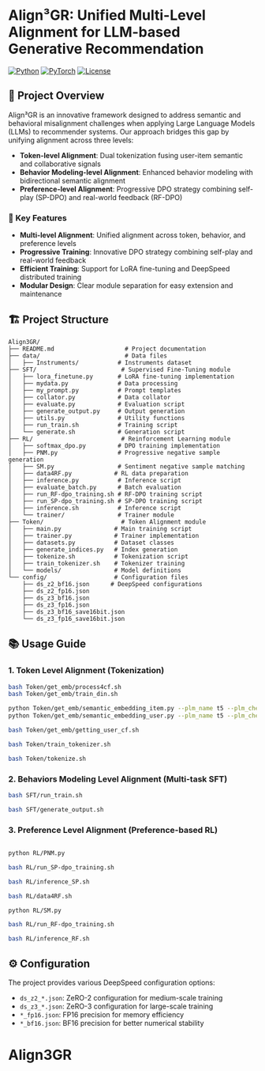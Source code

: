 
# Align³GR: Unified Multi-Level Alignment for LLM-based Generative Recommendation

[![Python](https://img.shields.io/badge/Python-3.9+-blue.svg)](https://www.python.org/downloads/)
[![PyTorch](https://img.shields.io/badge/PyTorch-2.0+-red.svg)](https://pytorch.org/)
[![License](https://img.shields.io/badge/License-MIT-green.svg)](LICENSE)

## 📖 Project Overview

Align³GR is an innovative framework designed to address semantic and behavioral misalignment challenges when applying Large Language Models (LLMs) to recommender systems. Our approach bridges this gap by unifying alignment across three levels:

- **Token-level Alignment**: Dual tokenization fusing user-item semantic and collaborative signals
- **Behavior Modeling-level Alignment**: Enhanced behavior modeling with bidirectional semantic alignment
- **Preference-level Alignment**: Progressive DPO strategy combining self-play (SP-DPO) and real-world feedback (RF-DPO)

### 🎯 Key Features

- **Multi-level Alignment**: Unified alignment across token, behavior, and preference levels
- **Progressive Training**: Innovative DPO strategy combining self-play and real-world feedback
- **Efficient Training**: Support for LoRA fine-tuning and DeepSpeed distributed training
- **Modular Design**: Clear module separation for easy extension and maintenance

## 🏗️ Project Structure

```
Align3GR/
├── README.md                    # Project documentation
├── data/                        # Data files
│   ├── Instruments/           # Instruments dataset
├── SFT/                        # Supervised Fine-Tuning module
│   ├── lora_finetune.py       # LoRA fine-tuning implementation
│   ├── mydata.py              # Data processing
│   ├── my_prompt.py           # Prompt templates
│   ├── collator.py            # Data collator
│   ├── evaluate.py            # Evaluation script
│   ├── generate_output.py     # Output generation
│   ├── utils.py               # Utility functions
│   ├── run_train.sh           # Training script
│   └── generate.sh            # Generation script
├── RL/                         # Reinforcement Learning module
│   ├── softmax_dpo.py         # DPO training implementation
│   ├── PNM.py                 # Progressive negative sample generation
│   ├── SM.py                  # Sentiment negative sample matching
│   ├── data4RF.py            # RL data preparation
│   ├── inference.py           # Inference script
│   ├── evaluate_batch.py      # Batch evaluation
│   ├── run_RF-dpo_training.sh # RF-DPO training script
│   ├── run_SP-dpo_training.sh # SP-DPO training script
│   ├── inference.sh           # Inference script
│   └── trainer/               # Trainer module
├── Token/                      # Token Alignment module
│   ├── main.py               # Main training script
│   ├── trainer.py            # Trainer implementation
│   ├── datasets.py           # Dataset classes
│   ├── generate_indices.py   # Index generation
│   ├── tokenize.sh           # Tokenization script
│   ├── train_tokenizer.sh    # Tokenizer training
│   └── models/               # Model definitions
└── config/                   # Configuration files
    ├── ds_z2_bf16.json      # DeepSpeed configurations
    ├── ds_z2_fp16.json
    ├── ds_z3_bf16.json
    ├── ds_z3_fp16.json
    ├── ds_z3_bf16_save16bit.json
    └── ds_z3_fp16_save16bit.json
```



## 📚 Usage Guide

### 1. Token Level Alignment (Tokenization)

```bash
bash Token/get_emb/process4cf.sh
bash Token/get_emb/train_din.sh

python Token/get_emb/semantic_embedding_item.py --plm_name t5 --plm_checkpoint_t5 sentence-transformers/sentence-t5-base --gpu_id 0
python Token/get_emb/semantic_embedding_user.py --plm_name t5 --plm_checkpoint_t5 sentence-transformers/sentence-t5-base --gpu_id 0

bash Token/get_emb/getting_user_cf.sh

bash Token/train_tokenizer.sh

bash Token/tokenize.sh
```

### 2. Behaviors Modeling Level Alignment (Multi-task SFT)

```bash
bash SFT/run_train.sh

bash SFT/generate_output.sh
```

### 3. Preference Level Alignment (Preference-based RL)

```bash

python RL/PNM.py 

bash RL/run_SP-dpo_training.sh

bash RL/inference_SP.sh

bash RL/data4RF.sh

python RL/SM.py

bash RL/run_RF-dpo_training.sh

bash RL/inference_RF.sh

```


## ⚙️ Configuration

The project provides various DeepSpeed configuration options:

- `ds_z2_*.json`: ZeRO-2 configuration for medium-scale training
- `ds_z3_*.json`: ZeRO-3 configuration for large-scale training
- `*_fp16.json`: FP16 precision for memory efficiency
- `*_bf16.json`: BF16 precision for better numerical stability

# Align3GR
